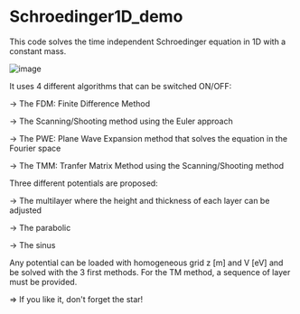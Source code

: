 # Schroedinger1D_demo
This code solves the time independent Schroedinger equation in 1D with a constant mass.

![image](https://user-images.githubusercontent.com/35040499/111983702-b48ceb00-8b0a-11eb-8b66-944631713179.png)


It uses 4 different algorithms that can be switched ON/OFF:

-> The FDM: Finite Difference Method

-> The Scanning/Shooting method using the Euler approach

-> The PWE: Plane Wave Expansion method that solves the equation in the Fourier space

-> The TMM: Tranfer Matrix Method using the Scanning/Shooting method

Three different potentials are proposed:

-> The multilayer where the height and thickness of each layer can be adjusted

-> The parabolic

-> The sinus

Any potential can be loaded with homogeneous grid z [m] and V [eV] and be solved with the 3 first methods. For the TM method, a sequence of layer must be provided.

=> If you like it, don't forget the star!
